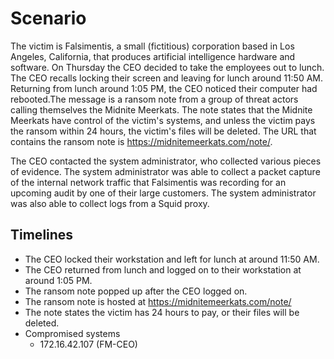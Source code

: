 # Scenario
The victim is Falsimentis, a small (fictitious) corporation based in Los Angeles, California, that produces artificial intelligence hardware and software. On Thursday the CEO decided to take the employees out to lunch. The CEO recalls locking their screen and leaving for lunch around 11:50 AM. Returning from lunch around 1:05 PM, the CEO noticed their computer had rebooted.The message is a ransom note from a group of threat actors calling themselves the Midnite Meerkats. The note states that the Midnite Meerkats have control of the victim's systems, and unless the victim pays the ransom within 24 hours, the victim's files will be deleted. The URL that contains the ransom note is https://midnitemeerkats.com/note/.

The CEO contacted the system administrator, who collected various pieces of evidence. The system administrator was able to collect a packet capture of the internal network traffic that Falsimentis was recording for an upcoming audit by one of their large customers. The system administrator was also able to collect logs from a Squid proxy.

## Timelines

   * The CEO locked their workstation and left for lunch at around 11:50 AM.
   * The CEO returned from lunch and logged on to their workstation at around 1:05 PM.
   * The ransom note popped up after the CEO logged on.
   * The ransom note is hosted at https://midnitemeerkats.com/note/
   * The note states the victim has 24 hours to pay, or their files will be deleted.
   * Compromised systems
       * 172.16.42.107 (FM-CEO)

         


